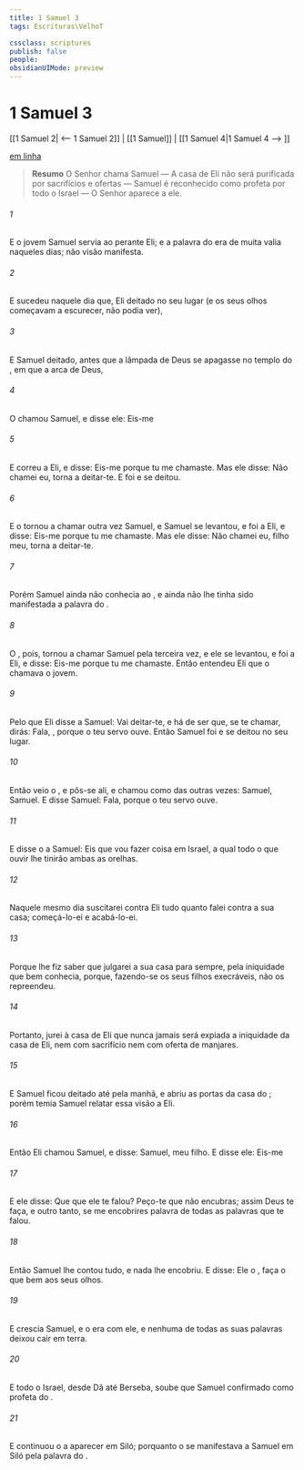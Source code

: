 ```yaml
---
title: 1 Samuel 3
tags: Escrituras\VelhoT

cssclass: scriptures
publish: false
people:
obsidianUIMode: preview
---
```


# 1 Samuel 3
[[1 Samuel 2| <-- 1 Samuel 2]] | [[1 Samuel]] | [[1 Samuel 4|1 Samuel 4 --> ]]

[em linha](https://churchofjesuschrist.org/study/scriptures/ot/1-sam/3?lang=por)

> __Resumo__
O Senhor chama Samuel — A casa de Eli não será purificada por sacrifícios e ofertas — Samuel é reconhecido como profeta por todo o Israel — O Senhor aparece a ele.

###### 1 
E o jovem Samuel servia ao  perante Eli; e a palavra do  era de muita valia naqueles dias; não  visão manifesta.

###### 2 
E sucedeu naquele dia que,  Eli deitado no seu lugar (e os seus olhos  começavam a escurecer,  não podia ver),

###### 3 
E  Samuel  deitado, antes que a lâmpada de Deus se apagasse no templo do , em que  a arca de Deus,

###### 4 
O  chamou Samuel, e disse ele: Eis-me 

###### 5 
E correu a Eli, e disse: Eis-me  porque tu me chamaste. Mas ele disse: Não  chamei eu, torna a deitar-te. E foi e se deitou.

###### 6 
E o  tornou a chamar outra vez Samuel, e Samuel se levantou, e foi a Eli, e disse: Eis-me  porque tu me chamaste. Mas ele disse: Não  chamei eu, filho meu, torna a deitar-te.

###### 7 
Porém Samuel ainda não conhecia ao , e ainda não lhe tinha sido manifestada a palavra do .

###### 8 
O , pois, tornou a chamar Samuel pela terceira vez, e ele se levantou, e foi a Eli, e disse: Eis-me  porque tu me chamaste. Então entendeu Eli que o  chamava o jovem.

###### 9 
Pelo que Eli disse a Samuel: Vai deitar-te, e há de ser que, se te chamar, dirás: Fala, , porque o teu servo ouve. Então Samuel foi e se deitou no seu lugar.

###### 10 
Então veio o , e pôs-se ali, e chamou como das outras vezes: Samuel, Samuel. E disse Samuel: Fala, porque o teu servo ouve.

###### 11 
E disse o  a Samuel: Eis que vou fazer  coisa em Israel, a qual todo o que ouvir lhe tinirão ambas as orelhas.

###### 12 
Naquele mesmo dia suscitarei contra Eli tudo quanto falei contra a sua casa; começá-lo-ei e acabá-lo-ei.

###### 13 
Porque  lhe fiz saber que julgarei a sua casa para sempre, pela iniquidade que bem conhecia, porque, fazendo-se os seus filhos execráveis, não os repreendeu.

###### 14 
Portanto, jurei à casa de Eli que nunca jamais será expiada a iniquidade da casa de Eli, nem com sacrifício nem com oferta de manjares.

###### 15 
E Samuel ficou deitado até pela manhã, e  abriu as portas da casa do ; porém temia Samuel relatar essa visão a Eli.

###### 16 
Então Eli chamou Samuel, e disse: Samuel, meu filho. E disse ele: Eis-me 

###### 17 
E ele disse: Que  que ele te falou? Peço-te que não  encubras; assim Deus te faça, e outro tanto, se me encobrires  palavra de todas as palavras que te falou.

###### 18 
Então Samuel lhe contou tudo, e nada lhe encobriu. E disse: Ele  o , faça o que bem  aos seus olhos.

###### 19 
E crescia Samuel, e o  era com ele, e nenhuma de todas as suas palavras deixou cair em terra.

###### 20 
E todo o Israel, desde Dã até Berseba, soube que Samuel  confirmado como profeta do .

###### 21 
E continuou o  a aparecer em Siló; porquanto o  se manifestava a Samuel em Siló pela palavra do .

